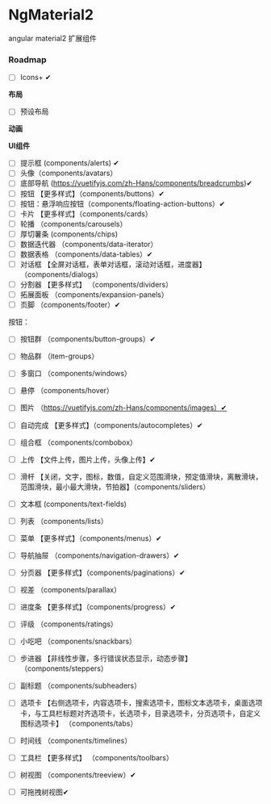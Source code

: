 # NgMaterial2

angular  material2 扩展组件

### Roadmap

- [ ] Icons+ ✔

**布局**

- [ ] 预设布局 

**动画**


**UI组件**

- [ ] 提示框 (components/alerts) ✔
- [ ] 头像（components/avatars）
- [ ] 底部导航 (https://vuetifyjs.com/zh-Hans/components/breadcrumbs)✔
- [ ] 按钮 【更多样式】（components/buttons）✔
- [ ] 按钮：悬浮响应按钮（components/floating-action-buttons）✔
- [ ] 卡片  【更多样式】（components/cards）
- [ ] 轮播 （components/carousels）
- [ ] 厚切薯条 (components/chips)
- [ ] 数据迭代器 （components/data-iterator）
- [ ] 数据表格 （components/data-tables）✔
- [ ] 对话框 【全屏对话框，表单对话框，滚动对话框，进度器】（components/dialogs）
- [ ] 分割器 【更多样式】 （components/dividers）
- [ ] 拓展面板 （components/expansion-panels）
- [ ] 页脚 （components/footer）✔

按钮：
- [ ] 按钮群 （components/button-groups）✔
- [ ] 物品群 （item-groups）
- [ ] 多窗口 （components/windows）    

- [ ] 悬停 （components/hover）
- [ ] 图片 （https://vuetifyjs.com/zh-Hans/components/images）✔
- [ ] 自动完成 【更多样式】（components/autocompletes）✔
- [ ] 组合框 （components/combobox）
- [ ] 上传 【文件上传，图片上传，头像上传】✔
- [ ] 滑杆 【关闭，文字，图标，数值，自定义范围滑块，预定值滑块，离散滑块，范围滑块，最小最大滑块，节拍器】（components/sliders）
- [ ] 文本框 (components/text-fields)
- [ ] 列表 （components/lists）
- [ ] 菜单 【更多样式】（components/menus）✔
- [ ] 导航抽屉 （components/navigation-drawers）✔
- [ ] 分页器 【更多样式】（components/paginations）✔
- [ ] 视差 （components/parallax）
- [ ] 进度条 【更多样式】（components/progress）✔
- [ ] 评级 （components/ratings）
- [ ] 小吃吧 （components/snackbars）
- [ ] 步进器 【非线性步骤，多行错误状态显示，动态步骤】（components/steppers）
- [ ] 副标题 （components/subheaders）
- [ ] 选项卡 【右侧选项卡，内容选项卡，搜索选项卡，图标文本选项卡，桌面选项卡，与工具栏标题对齐选项卡，长选项卡，目录选项卡，分页选项卡，自定义图标选项卡】 （components/tabs）
- [ ] 时间线 （components/timelines）
- [ ] 工具栏 【更多样式】 （components/toolbars）
- [ ] 树视图 （components/treeview）✔
- [ ] 可拖拽树视图✔
